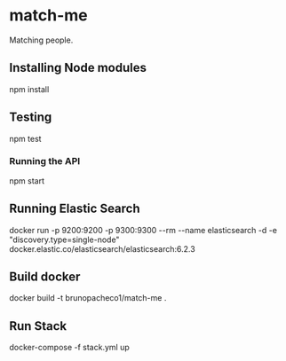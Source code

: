 # match-me
Matching people.

## Installing Node modules
npm install

## Testing
npm test

### Running the API
npm start

## Running Elastic Search
docker run -p 9200:9200 -p 9300:9300 --rm --name elasticsearch -d -e "discovery.type=single-node" docker.elastic.co/elasticsearch/elasticsearch:6.2.3

## Build docker
docker build -t brunopacheco1/match-me .

## Run Stack
docker-compose -f stack.yml up